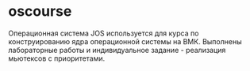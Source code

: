 # oscourse
Операционная система JOS используется для курса по конструированию ядра операционной системы на ВМК. Выполнены лабораторные работы и индивидуальное задание - реализация мьютексов с приоритетами.
